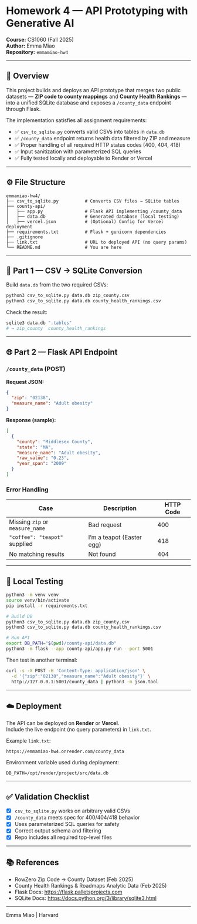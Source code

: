 # Homework 4 — API Prototyping with Generative AI  
**Course:** CS1060 (Fall 2025)  
**Author:** Emma Miao  
**Repository:** `emmamiao-hw4`

---

## 🧠 Overview
This project builds and deploys an API prototype that merges two public datasets — **ZIP code to county mappings** and **County Health Rankings** — into a unified SQLite database and exposes a `/county_data` endpoint through Flask.

The implementation satisfies all assignment requirements:
- ✅ `csv_to_sqlite.py` converts valid CSVs into tables in `data.db`
- ✅ `/county_data` endpoint returns health data filtered by ZIP and measure
- ✅ Proper handling of all required HTTP status codes (400, 404, 418)
- ✅ Input sanitization with parameterized SQL queries
- ✅ Fully tested locally and deployable to Render or Vercel

---

## ⚙️ File Structure
```
emmamiao-hw4/
├── csv_to_sqlite.py          # Converts CSV files → SQLite tables
├── county-api/
│   ├── app.py                # Flask API implementing /county_data
│   ├── data.db               # Generated database (local testing)
│   ├── vercel.json           # (Optional) Config for Vercel deployment
├── requirements.txt          # Flask + gunicorn dependencies
├── .gitignore
├── link.txt                  # URL to deployed API (no query params)
└── README.md                 # You are here
```

---

## 🧩 Part 1 — CSV → SQLite Conversion
Build `data.db` from the two required CSVs:

```bash
python3 csv_to_sqlite.py data.db zip_county.csv
python3 csv_to_sqlite.py data.db county_health_rankings.csv
```

Check the result:
```bash
sqlite3 data.db ".tables"
# → zip_county  county_health_rankings
```

---

## 🌐 Part 2 — Flask API Endpoint

### `/county_data` (POST)
**Request JSON:**
```json
{
  "zip": "02138",
  "measure_name": "Adult obesity"
}
```

**Response (sample):**
```json
[
  {
    "county": "Middlesex County",
    "state": "MA",
    "measure_name": "Adult obesity",
    "raw_value": "0.23",
    "year_span": "2009"
  }
]
```

### Error Handling
| Case | Description | HTTP Code |
|------|--------------|-----------|
| Missing `zip` or `measure_name` | Bad request | 400 |
| `"coffee": "teapot"` supplied | I’m a teapot (Easter egg) | 418 |
| No matching results | Not found | 404 |

---

## 🚀 Local Testing

```bash
python3 -m venv venv
source venv/bin/activate
pip install -r requirements.txt

# Build DB
python3 csv_to_sqlite.py data.db zip_county.csv
python3 csv_to_sqlite.py data.db county_health_rankings.csv

# Run API
export DB_PATH="$(pwd)/county-api/data.db"
python3 -m flask --app county-api/app.py run --port 5001
```

Then test in another terminal:
```bash
curl -s -X POST -H 'Content-Type: application/json' \
  -d '{"zip":"02138","measure_name":"Adult obesity"}' \
  http://127.0.0.1:5001/county_data | python3 -m json.tool
```

---

## ☁️ Deployment

The API can be deployed on **Render** or **Vercel**.  
Include the live endpoint (no query parameters) in `link.txt`.

Example `link.txt`:
```
https://emmamiao-hw4.onrender.com/county_data
```

Environment variable used during deployment:
```
DB_PATH=/opt/render/project/src/data.db
```

---

## ✅ Validation Checklist
- [x] `csv_to_sqlite.py` works on arbitrary valid CSVs  
- [x] `/county_data` meets spec for 400/404/418 behavior  
- [x] Uses parameterized SQL queries for safety  
- [x] Correct output schema and filtering  
- [x] Repo includes all required top-level files  

---

## 📚 References
- RowZero Zip Code → County Dataset (Feb 2025)  
- County Health Rankings & Roadmaps Analytic Data (Feb 2025)  
- Flask Docs: https://flask.palletsprojects.com  
- SQLite Docs: https://docs.python.org/3/library/sqlite3.html  

---

Emma Miao | Harvard
